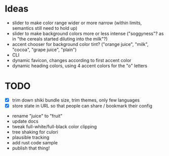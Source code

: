 # Ideas

- slider to make color range wider or more narrow (within limits, semantics still need to hold up)
- slider to make background colors more or less intense ("soggyness"? as in "the cereals started diluting into the milk"?)
- accent chooser for background color tint? ("orange juice", "milk", "cocoa", "grape juice", "plain")
- CLI
- dynamic favicon, changes according to first accent color
- dynamic heading colors, using 4 accent colors for the "o" letters

# TODO

- [x] trim down shiki bundle size, trim themes, only few languages
- [x] store state in URL so that people can share / bookmark their config

* rename "juice" to "fruit"
* update docs
* tweak full-white/full-black color clipping
* tree shaking for culori
* plausible tracking
* add rust code sample
* publish that thing!
